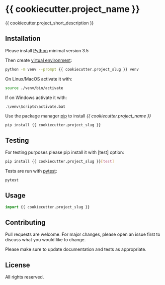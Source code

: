 # {{ cookiecutter.project_name }}

{{ cookiecutter.project_short_description }}

## Installation

Please install [Python](https://www.python.org/) minimal version 3.5

Then create [virtual environment](https://docs.python.org/3/library/venv.html):

```bash
python -m venv --prompt {{ cookiecutter.project_slug }} venv
```

On Linux/MacOS activate it with:

```bash
source ./venv/bin/activate
```

If on Windows activate it with:

```msdos
.\venv\Scripts\activate.bat
```

Use the package manager [pip](https://pip.pypa.io/en/stable/) to install *{{ cookiecutter.project_name }}*

```bash
pip install {{ cookiecutter.project_slug }}
```

## Testing

For testing purposes please pip install it with [test] option:

```bash
pip install {{ cookiecutter.project_slug }}[test]
```

Tests are run with [pytest](https://docs.pytest.org/en/latest/index.html):

```bash
pytest
```

## Usage

```python
import {{ cookiecutter.project_slug }}
```

## Contributing
Pull requests are welcome. For major changes, please open an issue first to
discuss what you would like to change.

Please make sure to update documentation and tests as appropriate.

## License
All rights reserved.
